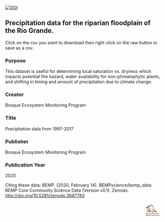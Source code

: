 [![DOI](https://zenodo.org/badge/234429705.svg)](https://zenodo.org/badge/latestdoi/234429705)

## Precipitation data for the riparian floodplain of the Rio Grande. 

Click on the csv you want to download then right click on the raw button to save as a csv. 



### Purpose
This dataset is useful for determining local saturation vs. dryness which impacts potential fire hazard, water availability for non-phreatophytic plants, and shifting in timing and amount of precipitation due to climate change.

### Creator
Bosque Ecosystem Monitoring Program

### Title
Precipitation data from 1997-2017

### Publisher
Bosque Ecosystem Monitoring Program

### Publication Year 
2020

Citing these data: BEMP. (2020, February 14). BEMPscience/bemp_data: BEMP Core Community Science Data (Version v0.1). Zenodo. http://doi.org/10.5281/zenodo.3667783 <br>

<img align="right" img src="https://github.com/BEMPscience/bemp_data/blob/master/images/new-bemp-logo-faded-outline.png"
width=10% height=10%>
